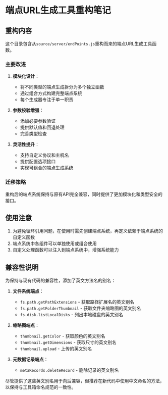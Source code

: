 # 端点URL生成工具重构笔记

## 重构内容

这个目录包含从`source/server/endPoints.js`重构而来的端点URL生成工具函数。

### 主要改进

1. **模块化设计**：
   - 将不同类型的端点生成拆分为多个独立函数
   - 通过组合方式构建完整端点系统
   - 每个生成器专注于单一职责

2. **参数校验增强**：
   - 添加必要参数验证
   - 提供默认值和回退处理
   - 完善类型检查

3. **灵活性提升**：
   - 支持自定义协议和主机名
   - 提供配置选项接口
   - 实现可组合的端点生成系统

### 迁移策略

重构后的端点系统保持与原有API完全兼容，同时提供了更加模块化和类型安全的接口。

## 使用注意

1. 为避免循环引用问题，在使用时需先创建端点系统，再定义依赖于端点系统的自定义函数
2. 端点系统中各组件可以单独使用或组合使用
3. 自定义处理函数可以注入到端点系统中，增强系统能力

## 兼容性说明

为保持与现有代码的兼容性，添加了英文方法名的别名：

1. **文件系统端点**：
   - `fs.path.getPathExtensions` - 获取路径扩展名的英文别名
   - `fs.path.getFolderThumbnail` - 获取文件夹缩略图的英文别名
   - `fs.disk.listLocalDisks` - 列出本地磁盘的英文别名

2. **缩略图端点**：
   - `thumbnail.getColor` - 获取颜色的英文别名
   - `thumbnail.getDimensions` - 获取尺寸的英文别名
   - `thumbnail.upload` - 上传的英文别名

3. **元数据记录端点**：
   - `metaRecords.deleteRecord` - 删除记录的英文别名

尽管提供了这些英文别名用于向后兼容，但推荐在新代码中使用中文命名的方法，以保持与工具箱命名规范的一致性。 
